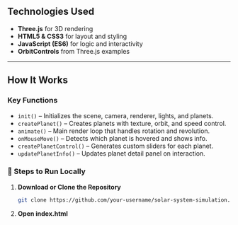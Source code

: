 
## Technologies Used

- **Three.js** for 3D rendering
- **HTML5 & CSS3** for layout and styling
- **JavaScript (ES6)** for logic and interactivity
- **OrbitControls** from Three.js examples

---

## How It Works

### Key Functions

- `init()` – Initializes the scene, camera, renderer, lights, and planets.
- `createPlanet()` – Creates planets with texture, orbit, and speed control.
- `animate()` – Main render loop that handles rotation and revolution.
- `onMouseMove()` – Detects which planet is hovered and shows info.
- `createPlanetControl()` – Generates custom sliders for each planet.
- `updatePlanetInfo()` – Updates planet detail panel on interaction.


### 🚀 Steps to Run Locally

1. **Download or Clone the Repository**
   ```bash
   git clone https://github.com/your-username/solar-system-simulation.git
2. **Open index.html**
 
